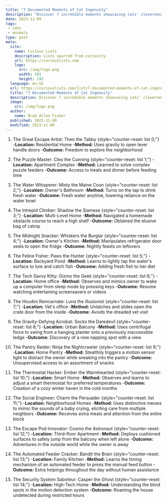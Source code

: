 ```yaml
---
title: "7 Documented Moments of Cat Ingenuity"
description: "Discover 7 incredible moments showcasing cats' cleverness and resourcefulness. Get ready to be amazed by their curious and innovative behaviors!"
date: 2023-11-09
tags:
 - cats
 - animals
type: post
meta:
  site:
    name: Curious Lists
    description: Lists spurred from curiosity.
    url: https://curiouslists.com
    logo:
      src: /img/logo.png
      width: 301
      height: 242
  language: en-US
  url: https://curiouslists.com/list/7-documented-moments-of-cat-ingenuity
  title: "7 Documented Moments of Cat Ingenuity"
  description: Discover 7 incredible moments showcasing cats' cleverness and resourcefulness. Get ready to be amazed by their curious and innovative behaviors!
  image:
    src: /img/logo.png
  author:
    name: Brad Allen Fisher
  published: 2023-11-09
  modified: 2023-11-09
---
```



1. The Great Escape Artist: Theo the Tabby {style="counter-reset: list 0;"}
  -**Location:** Residential Home
  -**Method:** Uses gravity to open lever handle doors
  -**Outcome:** Freedom to explore the neighborhood

2. The Puzzle Master: Cleo the Cunning {style="counter-reset: list 1;"}
  -**Location:** Apartment Complex
  -**Method:** Learned to solve complex puzzle feeders
  -**Outcome:** Access to treats and dinner before feeding time

3. The Water Whisperer: Misty the Maine Coon {style="counter-reset: list 2;"}
  -**Location:** Owner's Bathroom
  -**Method:** Turns on the tap to drink fresh water
  -**Outcome:** Fresh water anytime, lowering reliance on the water bowl

4. The Intrepid Climber: Shadow the Siamese {style="counter-reset: list 3;"}
  -**Location:** Multi-Level Home
  -**Method:** Navigated a homemade obstacle course to reach a high shelf
  -**Outcome:** Obtained the elusive bag of catnip

5. The Midnight Snacker: Whiskers the Burglar {style="counter-reset: list 4;"}
  -**Location:** Owner's Kitchen
  -**Method:** Manipulates refrigerator door seals to open the fridge
  -**Outcome:** Nightly feasts on leftovers

6. The Feline Fisher: Paws the Hunter {style="counter-reset: list 5;"}
  -**Location:** Backyard Pond
  -**Method:** Learns to lightly tap the water's surface to lure and catch fish
  -**Outcome:** Adding fresh fish to her diet

7. The Tech Savvy Kitty: Gizmo the Geek {style="counter-reset: list 6;"}
  -**Location:** Home office
  -**Method:** Observes and mimics owner to wake up a computer from sleep mode by pressing keys
  -**Outcome:** Resume watching entertaining screensavers or videos

8. The Houdini Reincarnate: Luna the Illusionist {style="counter-reset: list 7;"}
  -**Location:** Vet's office
  -**Method:** Unlatches and slides open the crate door from the inside
  -**Outcome:** Avoids the dreaded vet visit

9. The Gravity-Defying Acrobat: Socks the Daredevil {style="counter-reset: list 8;"}
  -**Location:** Urban Balcony
  -**Method:** Uses centrifugal force to swing from a hanging planter onto a previously inaccessible ledge
  -**Outcome:** Discovery of a new napping spot with a view

10. The Pantry Raider: Ninja the Nightcrawler {style="counter-reset: list 9;"}
  -**Location:** Home Pantry
  -**Method:** Stealthily triggers a motion sensor light to distract the owner while sneaking into the pantry
  -**Outcome:** Unsupervised access to an assortment of snacks 

11. The Thermostat Hacker: Ember the Warmhearted {style="counter-reset: list 10;"}
  -**Location:** Smart Home
  -**Method:** Observes and learns to adjust a smart thermostat for preferred temperatures
  -**Outcome:** Creation of a cozy winter haven in the cold months

12. The Social Engineer: Charm the Persuader {style="counter-reset: list 11;"}
  -**Location:** Neighborhood Homes
  -**Method:** Uses distinctive meows to mimic the sounds of a baby crying, eliciting care from multiple neighbors
  -**Outcome:** Receives extra meals and attention from the entire block

13. The Escape Pod Innovator: Cosmo the Astronaut {style="counter-reset: list 12;"}
  -**Location:** Third-floor Apartment
  -**Method:** Deploys cushioned surfaces to safely jump from the balcony when left alone
  -**Outcome:** Adventures in the outside world while the owner is away

14. The Automated Feeder Cracker: Bandit the Brain {style="counter-reset: list 13;"}
  -**Location:** Family Kitchen
  -**Method:** Learns the timing mechanism of an automated feeder to press the manual feed button
  -**Outcome:** Extra helpings throughout the day without human assistance

15. The Security System Saboteur: Casper the Ghost {style="counter-reset: list 14;"}
  -**Location:** High-Tech Home
  -**Method:** Understanding the blind spots in the motion detection system
  -**Outcome:** Roaming the house undetected during restricted hours